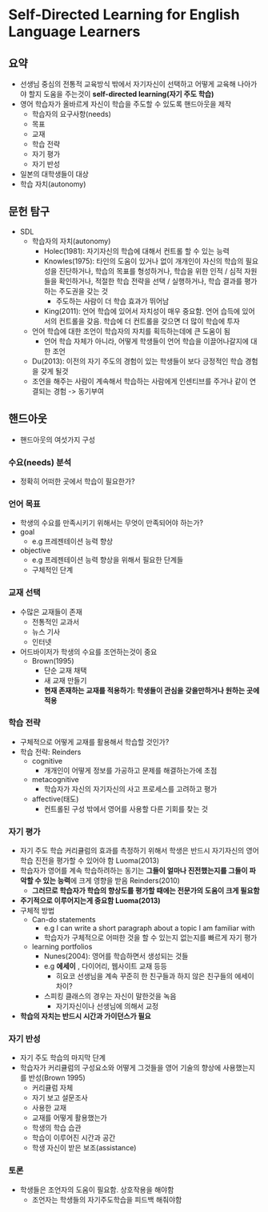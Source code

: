# Self-Directed Learning for English Language Learners

## 요약

- 선생님 중심의 전통적 교육방식 밖에서 자기자신이 선택하고 어떻게 교육해 나아가야 할지 도움을 주는것이 **self-directed learning(자기 주도 학습)**
- 영어 학습자가 올바르게 자신이 학습을 주도할 수 있도록 핸드아웃을 제작
  - 학습자의 요구사항(needs)
  - 목표
  - 교재
  - 학습 전략
  - 자기 평가
  - 자기 반성
- 일본의 대학생들이 대상
- 학습 자치(autonomy)

## 문헌 탐구

- SDL
  - 학습자의 자치(autonomy)
    - Holec(1981): 자기자신의 학습에 대해서 컨트롤 할 수 있는 능력
    - Knowles(1975): 타인의 도움이 있거나 없이 개개인이 자신의 학습의 필요성을 진단하거나, 학습의 목표를 형성하거나, 학습을 위한 인적 / 심적 자원들을 확인하거나, 적절한 학습 전략을 선택 / 실행하거나, 학습 결과를 평가하는 주도권을 갖는 것
      - 주도하는 사람이 더 학습 효과가 뛰어남
    - King(2011): 언어 학습에 있어서 자치성이 매우 중요함. 언어 습득에 있어서의 컨트롤을 갖음. 학습에 더 컨트롤을 갖으면 더 많이 학습에 투자
  - 언어 학습에 대한 조언이 학습자의 자치를 획득하는데에 큰 도움이 됨
    - 언어 학습 자체가 아니라, 어떻게 학생들이 언어 학습을 이끌어나갈지에 대한 조언
  - Du(2013): 이전의 자기 주도의 경험이 있는 학생들이 보다 긍정적인 학습 경험을 갖게 될것
  - 조언을 해주는 사람이 계속해서 학습하는 사람에게 인센티브를 주거나 같이 연결되는 경험 -> 동기부여

## 핸드아웃

- 핸드아웃의 여섯가지 구성

### 수요(needs) 분석

- 정확히 어떠한 곳에서 학습이 필요한가?

### 언어 목표

- 학생의 수요를 만족시키기 위해서는 무엇이 만족되어야 하는가?
- goal
  - e.g 프레젠테이션 능력 향상
- objective
  - e.g 프레젠테이션 능력 향상을 위해서 필요한 단계들
  - 구체적인 단계

### 교재 선택

- 수많은 교재들이 존재
  - 전통적인 교과서
  - 뉴스 기사
  - 인터넷
- 어드바이저가 학생의 수요를 조언하는것이 중요
  - Brown(1995)
    - 단순 교재 채택
    - 새 교재 만들기
    - **현재 존재하는 교재를 적용하기: 학생들이 관심을 갖을만하거나 원하는 곳에 적용**

### 학습 전략

- 구체적으로 어떻게 교재를 활용해서 학습할 것인가?
- 학습 전략: Reinders
  - cognitive
    - 개개인이 어떻게 정보를 가공하고 문제를 해결하는가에 초점
  - metacognitive
    - 학습자가 자신의 자기자신의 사고 프로세스를 고려하고 평가
  - affective(태도)
    - 컨트롤된 구성 밖에서 영어를 사용할 다른 기회를 찾는 것

### 자기 평가

- 자기 주도 학습 커리큘럼의 효과를 측정하기 위해서 학생은 반드시 자기자신의 영어학습 진전을 평가할 수 있어야 함 Luoma(2013)
- 학습자가 영어를 계속 학습하려하는 동기는 **그들이 얼마나 진전했는지를 그들이 파악할 수 있는 능력**에 크게 영향을 받음 Reinders(2010)
  - **그러므로 학습자가 학습의 향상도를 평가할 때에는 전문가의 도움이 크게 필요함**
- **주기적으로 이루어지는게 중요함 Luoma(2013)**
- 구체적 방법
  - Can-do statements
    - e.g I can write a short paragraph about a topic I am familiar with
    - 학습자가 구체적으로 어떠한 것을 할 수 있는지 없는지를 빠르게 자기 평가
  - learning portfolios
    - Nunes(2004): 영어를 학습하면서 생성되는 것들
    - e.g **에세이** , 다이어리, 웹사이트 교재 등등
      - 히요코 선생님을 계속 꾸준히 한 친구들과 하지 않은 친구들의 에세이 차이?
    - 스피킹 클래스의 경우는 자신이 말한것을 녹음
      - 자기자신이나 선생님에 의해서 교정
- **학습의 자치는 반드시 시간과 가이던스가 필요**

### 자기 반성

- 자기 주도 학습의 마지막 단계
- 학습자가 커리큘럼의 구성요소와 어떻게 그것들을 영어 기술의 향상에 사용했는지를 반성(Brown 1995)
  - 커리큘럼 자체
  - 자기 보고 설문조사
  - 사용한 교재
  - 교재를 어떻게 활용했는가
  - 학생의 학습 습관
  - 학습이 이루어진 시간과 공간
  - 학생 자신이 받은 보조(assistance)

### 토론

- 학생들은 조언자의 도움이 필요함. 상호작용을 해야함
  - 조언자는 학생들의 자기주도학습을 피드백 해줘야함
